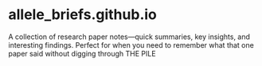 # allele_briefs.github.io
A collection of research paper notes—quick summaries, key insights, and interesting findings. Perfect for when you need to remember what that one paper said without digging through THE PILE
